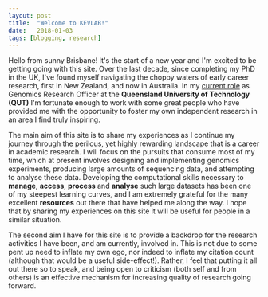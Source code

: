 ```yaml
---
layout: post
title:  "Welcome to KEVLAB!"
date:   2018-01-03
tags: [blogging, research]
---
```


Hello from sunny Brisbane! It's the start of a new year and I'm excited to be getting going with this site. Over the last decade, since completing my PhD in the UK, I've found myself navigating the choppy waters of early career research, first in New Zealand, and now in Australia. In my [current role](http://staff.qut.edu.au/staff/dudleyk/ "Kevin Dudley QUT staff profile") as Genomics Research Officer at the **Queensland University of Technology (QUT)** I'm fortunate enough to work with some great people who have provided me with the opportunity to foster my own independent research in an area I find truly inspiring.

The main aim of this site is to share my experiences as I continue my journey through the perilous, yet highly rewarding landscape that is a career in academic research. I will focus on the pursuits that consume most of my time, which at present involves designing and implementing genomics experiments, producing large amounts of sequencing data, and attempting to analyse these data. Developing the computational skills necessary to **manage**, **access**, **process** and **analyse** such large datasets has been one of my steepest learning curves, and I am extremely grateful for the many excellent **resources** out there that have helped me along the way. I hope that by sharing my experiences on this site it will be useful for people in a similar situation.

The second aim I have for this site is to provide a backdrop for the research activities I have been, and am currently, involved in. This is not due to some pent up need to inflate my own ego, nor indeed to inflate my citation count (although that would be a useful side-effect!). Rather, I feel that putting it all out there so to speak, and being open to criticism (both self and from others) is an effective mechanism for increasing quality of research going forward.